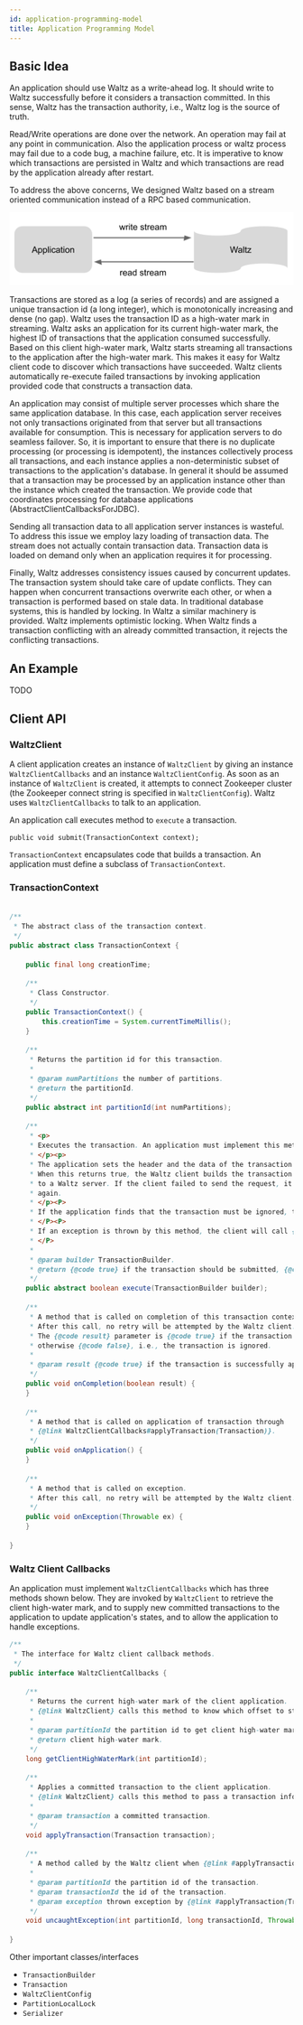 ```yaml
---
id: application-programming-model
title: Application Programming Model
---
```


## Basic Idea

An application should use Waltz as a write-ahead log. It should write to Waltz successfully before it considers a transaction committed. In this sense, Waltz has the transaction authority, i.e., Waltz log is the source of truth.

Read/Write operations are done over the network. An operation may fail at any point in communication. Also the application process or waltz process may fail due to a code bug, a machine failure, etc. It is imperative to know which transactions are persisted in Waltz and which transactions are read by the application already after restart.

To address the above concerns, We designed Waltz based on a stream oriented communication instead of a RPC based communication.

![RPC communication design](assets/rpc-comm.png)

Transactions are stored as a log (a series of records) and are assigned a unique transaction id (a long integer), which is monotonically increasing and dense (no gap). Waltz uses the transaction ID as a high-water mark in streaming. Waltz asks an application for its current high-water mark, the highest ID of transactions that the application consumed successfully. Based on this client high-water mark, Waltz starts streaming all transactions to the application after the high-water mark. This makes it easy for Waltz client code to discover which transactions have succeeded. Waltz clients automatically re-execute failed transactions by invoking application provided code that constructs a transaction data.

An application may consist of multiple server processes which share the same application database. In this case, each application server receives not only transactions originated from that server but all transactions available for consumption. This is necessary for application servers to do seamless failover. So, it is important to ensure that there is no duplicate processing (or processing is idempotent), the instances collectively process all transactions, and each instance applies a non-deterministic subset of transactions to the application's database. In general it should be assumed that a transaction may be processed by an application instance other than the instance which created the transaction. We provide code that coordinates processing for database applications (AbstractClientCallbacksForJDBC).

Sending all transaction data to all application server instances is wasteful. To address this issue we employ lazy loading of transaction data. The stream does not actually contain transaction data. Transaction data is loaded on demand only when an application requires it for processing.

Finally, Waltz addresses consistency issues caused by concurrent updates. The transaction system should take care of update conflicts. They can happen when concurrent transactions overwrite each other, or when a transaction is performed based on stale data. In traditional database systems, this is handled by locking. In Waltz a similar machinery is provided. Waltz implements optimistic locking. When Waltz finds a transaction conflicting with an already committed transaction, it rejects the conflicting transactions.

## An Example

TODO

## Client API

### WaltzClient

A client application creates an instance of `WaltzClient` by giving an instance `WaltzClientCallbacks` and an instance `WaltzClientConfig`. As soon as an instance of `WaltzClient` is created, it attempts to connect Zookeeper cluster (the Zookeeper connect string is specified in `WaltzClientConfig`). Waltz uses `WaltzClientCallbacks` to talk to an application.

An application call executes method to `execute` a transaction.

```
public void submit(TransactionContext context);
```

`TransactionContext` encapsulates code that builds a transaction. An application must define a subclass of `TransactionContext`.

### TransactionContext

```java

/**
 * The abstract class of the transaction context.
 */
public abstract class TransactionContext {

    public final long creationTime;

    /**
     * Class Constructor.
     */
    public TransactionContext() {
        this.creationTime = System.currentTimeMillis();
    }

    /**
     * Returns the partition id for this transaction.
     *
     * @param numPartitions the number of partitions.
     * @return the partitionId.
     */
    public abstract int partitionId(int numPartitions);

    /**
     * <p>
     * Executes the transaction. An application must implement this method.
     * </p><p>
     * The application sets the header and the data of the transaction using the builder, and optionally sets locks.
     * When this returns true, the Waltz client builds the transaction from the builder and sends an append request
     * to a Waltz server. If the client failed to send the request, it will call this method to execute the transaction
     * again.
     * </p><P>
     * If the application finds that the transaction must be ignored, this call must return false.
     * </P><P>
     * If an exception is thrown by this method, the client will call {@link TransactionContext#onException(Throwable)}.
     * </P>
     *
     * @param builder TransactionBuilder.
     * @return {@code true} if the transaction should be submitted, {@code false} if the transaction should be ignored.
     */
    public abstract boolean execute(TransactionBuilder builder);

    /**
     * A method that is called on completion of this transaction context that did not fail due to expiration or exception.
     * After this call, no retry will be attempted by the Waltz client.
     * The {@code result} parameter is {@code true} if the transaction is successfully appended to Waltz log,
     * otherwise {@code false}, i.e., the transaction is ignored.
     *
     * @param result {@code true} if the transaction is successfully appended to Waltz log, otherwise {@code false}.
     */
    public void onCompletion(boolean result) {
    }

    /**
     * A method that is called on application of transaction through
     * {@link WaltzClientCallbacks#applyTransaction(Transaction)}.
     */
    public void onApplication() {
    }

    /**
     * A method that is called on exception.
     * After this call, no retry will be attempted by the Waltz client.
     */
    public void onException(Throwable ex) {
    }

}
```

### Waltz Client Callbacks

An application must implement `WaltzClientCallbacks` which has three methods shown below. They are invoked by `WaltzClient` to retrieve the client high-water mark, and to supply new committed transactions to the application to update application's states, and to allow the application to handle exceptions.

```java
/**
 * The interface for Waltz client callback methods.
 */
public interface WaltzClientCallbacks {

    /**
     * Returns the current high-water mark of the client application.
     * {@link WaltzClient} calls this method to know which offset to start transaction feeds from.
     *
     * @param partitionId the partition id to get client high-water mark of.
     * @return client high-water mark.
     */
    long getClientHighWaterMark(int partitionId);

    /**
     * Applies a committed transaction to the client application.
     * {@link WaltzClient} calls this method to pass a transaction information that is committed to the write ahead log.
     *
     * @param transaction a committed transaction.
     */
    void applyTransaction(Transaction transaction);

    /**
     * A method called by the Waltz client when {@link #applyTransaction(Transaction)} throws an exception.
     *
     * @param partitionId the partition id of the transaction.
     * @param transactionId the id of the transaction.
     * @param exception thrown exception by {@link #applyTransaction(Transaction)}.
     */
    void uncaughtException(int partitionId, long transactionId, Throwable exception);

}
```

Other important classes/interfaces

* `TransactionBuilder`
* `Transaction`
* `WaltzClientConfig`
* `PartitionLocalLock`
* `Serializer`

